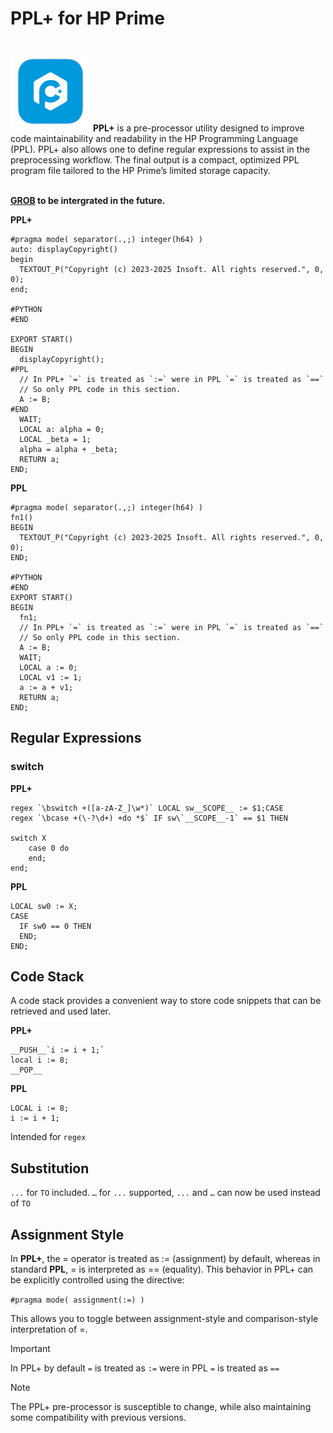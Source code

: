 # PPL+ for HP Prime

<br />
<img src="https://raw.githubusercontent.com/Insoft-UK/PrimeSDK/main/assets/PPL+_Logo.png" style="width: 128px" />
<b>PPL+</b> is a pre-processor utility designed to improve code maintainability and readability in the HP Programming Language (PPL). PPL+ also allows one to define regular expressions to assist in the preprocessing workflow. The final output is a compact, optimized PPL program file tailored to the HP Prime’s limited storage capacity.
<br/><br/>

<b><a href="https://github.com/Insoft-UK/PrimeSDK/tree/main/GROB">GROB</a> to be intergrated in the future.</b>

**PPL+**

```
#pragma mode( separator(.,;) integer(h64) )
auto: displayCopyright()
begin
  TEXTOUT_P("Copyright (c) 2023-2025 Insoft. All rights reserved.", 0, 0);
end;

#PYTHON
#END

EXPORT START()
BEGIN
  displayCopyright();
#PPL
  // In PPL+ `=` is treated as `:=` were in PPL `=` is treated as `==`
  // So only PPL code in this section.
  A := B;
#END
  WAIT;
  LOCAL a: alpha = 0;
  LOCAL _beta = 1;
  alpha = alpha + _beta;
  RETURN a;
END;
```


**PPL**

```
#pragma mode( separator(.,;) integer(h64) )
fn1()
BEGIN
  TEXTOUT_P("Copyright (c) 2023-2025 Insoft. All rights reserved.", 0, 0);
END;

#PYTHON
#END
EXPORT START()
BEGIN
  fn1;
  // In PPL+ `=` is treated as `:=` were in PPL `=` is treated as `==`
  // So only PPL code in this section.
  A := B;
  WAIT;
  LOCAL a := 0;
  LOCAL v1 := 1;
  a := a + v1;
  RETURN a;
END;
```

## Regular Expressions

### switch


**PPL+**
```
regex `\bswitch +([a-zA-Z_]\w*)` LOCAL sw__SCOPE__ := $1;CASE
regex `\bcase +(\-?\d+) +do *$` IF sw\`__SCOPE__-1` == $1 THEN

switch X
    case 0 do
    end;
end;
```

**PPL**
```
LOCAL sw0 := X;
CASE
  IF sw0 == 0 THEN
  END;
END;
```

## Code Stack

A code stack provides a convenient way to store code snippets that can be retrieved and used later.

**PPL+**
```
__PUSH__`i := i + 1;`
local i := 8;
__POP__
```
**PPL**
```
LOCAL i := 8;
i := i + 1;
```

Intended for `regex`

## Substitution
`...` for `TO` included.
`…` for `...` supported, `...` and `…` can now be used instead of `TO`

## Assignment Style

In <b>PPL+</b>, the = operator is treated as := (assignment) by default, whereas in standard <b>PPL</b>, = is interpreted as == (equality). This behavior in PPL+ can be explicitly controlled using the directive:

```#pragma mode( assignment(:=) )```

This allows you to toggle between assignment-style and comparison-style interpretation of =.

>[!IMPORTANT]
In PPL+ by default `=` is treated as `:=` were in PPL `=` is treated as `==`

>[!NOTE]
The PPL+ pre-processor is susceptible to change, while also maintaining some compatibility with previous versions.
